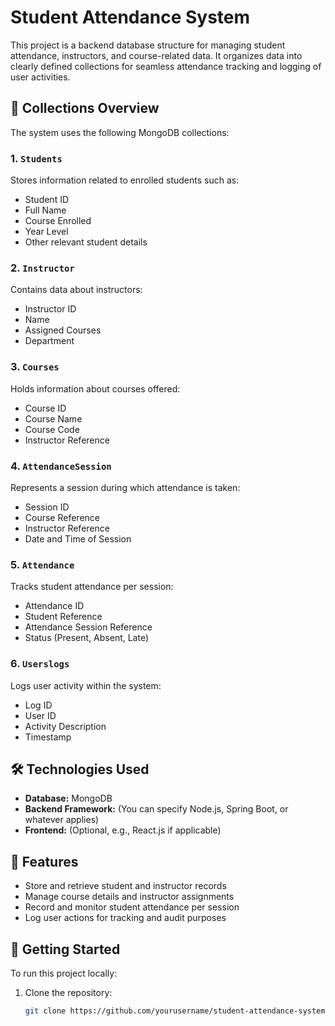 # Student Attendance System

This project is a backend database structure for managing student attendance, instructors, and course-related data. It organizes data into clearly defined collections for seamless attendance tracking and logging of user activities.

## 📂 Collections Overview

The system uses the following MongoDB collections:

### 1. `Students`
Stores information related to enrolled students such as:
- Student ID
- Full Name
- Course Enrolled
- Year Level
- Other relevant student details

### 2. `Instructor`
Contains data about instructors:
- Instructor ID
- Name
- Assigned Courses
- Department

### 3. `Courses`
Holds information about courses offered:
- Course ID
- Course Name
- Course Code
- Instructor Reference

### 4. `AttendanceSession`
Represents a session during which attendance is taken:
- Session ID
- Course Reference
- Instructor Reference
- Date and Time of Session

### 5. `Attendance`
Tracks student attendance per session:
- Attendance ID
- Student Reference
- Attendance Session Reference
- Status (Present, Absent, Late)

### 6. `Userslogs`
Logs user activity within the system:
- Log ID
- User ID
- Activity Description
- Timestamp

## 🛠️ Technologies Used
- **Database:** MongoDB
- **Backend Framework:** (You can specify Node.js, Spring Boot, or whatever applies)
- **Frontend:** (Optional, e.g., React.js if applicable)

## 📌 Features
- Store and retrieve student and instructor records
- Manage course details and instructor assignments
- Record and monitor student attendance per session
- Log user actions for tracking and audit purposes

## 🚀 Getting Started

To run this project locally:

1. Clone the repository:
   ```bash
   git clone https://github.com/yourusername/student-attendance-system.git


